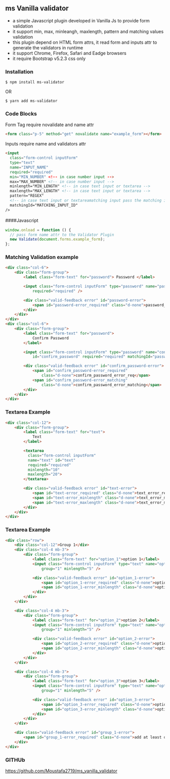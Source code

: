 ## ms Vanilla validator
 

- a simple Javascript plugin developed in Vanilla Js to provide form validation
- it support min, max, minleangh, maxlength, pattern and matching values validation
- this plugin depend on HTML form attrs, it read form and inputs attr to generate the validators in runtime
- it support Chrome, Firefox, Safari and Eadge browsers
- it require Bootstrap  v5.2.3 css only 

### Installation

`$ npm install ms-validator`

OR

`$ yarn add ms-validator`

### Code Blocks

Form Tag require novalidate and name attr

```html
<form class="p-5" method="get" novalidate name="example_form"></form>
```

Inputs require name and validators attr
```html
<input 
  class="form-control inputForm" 
  type="text" 
  name="INPUT_NAME" 
  required="required"
  min="MIN_NUMBER" <!-- in case number input -->
  max="MAX_NUMBER" <!-- in case number input -->
  minlength="MIN_LENGTH" <!-- in case text input or textarea -->
  maxlength="MAX_LENGTH" <!-- in case text input or textarea -->
  pattern="REGEX" 
  <!-- in case text input or textareamatching input pass the matching input id  -->
  matchingId="MATCHING_INPUT_ID"  
/>
```

####Javascript　

```javascript
window.onload = function () {
  // pass form name attr to the Validator Plugin
  new Validate(document.forms.example_form);
};
```

### Matching Validation example

```html
<div class="col-6">
    <div class="form-group">
        <label class="form-text" for="password"> Password </label>

        <input class="form-control inputForm" type="password" name="password" id="password"
            required="required" />

        <div class="valid-feedback error" id="password-error">
            <span id="password-error_required" class="d-none">password_error_req</span>
        </div>
    </div>
</div>
<div class="col-6">
    <div class="form-group">
        <label class="form-text" for="password">
            Confirm Password
        </label>

        <input class="form-control inputForm" type="password" name="confirm_password"
            id="confirm_password" required="required" matchingId="password" />

        <div class="valid-feedback error" id="confirm_password-error">
            <span id="confirm_password-error_required"
                class="d-none">confirm_password_error_req</span>
            <span id="confirm_password-error_matching"
                class="d-none">confirm_password_error_matching</span>
        </div>
    </div>
</div>
```

### Textarea Example
```html
<div class="col-12">
    <div class="form-group">
        <label class="form-text" for="text">
            Text
        </label>

        <textarea 
          class="form-control inputForm"  
          name="text" id="text"   
          required="required" 
          minlength="10"  
          maxlength="20"> 
        </textarea>

        <div class="valid-feedback error" id="text-error">
            <span id="text-error_required" class="d-none">text_error_req</span>
            <span id="text-error_minlength" class="d-none">text_error_minlength</span>
            <span id="text-error_maxlength" class="d-none">text_error_maxlength</span>
        </div>
    </div>
</div>
```

### Textarea Example
```html
<div class="row">
    <div class="col-12">Group 1</div>
    <div class="col-4 mb-3">
        <div class="form-group">
            <label class="form-text" for="option_1">option 1</label>
            <input class="form-control inputForm" type="text" name="option_1" id="option_1"
                group="1" minlength="5" />

            <div class="valid-feedback error" id="option_1-error">
                <span id="option_1-error_required" class="d-none">option_1_error_req</span>
                <span id="option_1-error_minlength" class="d-none">option_1_error_minlength</span>
            </div>
        </div>
    </div>

    <div class="col-4 mb-3">
        <div class="form-group">
            <label class="form-text" for="option_2">option 2</label>
            <input class="form-control inputForm" type="text" name="option_2" id="option_2"
                group="1" minlength="5" />

            <div class="valid-feedback error" id="option_2-error">
                <span id="option_2-error_required" class="d-none">option_2_error_req</span>
                <span id="option_2-error_minlength" class="d-none">option_2_error_minlength</span>
            </div>
        </div>
    </div>

    <div class="col-4 mb-3">
        <div class="form-group">
            <label class="form-text" for="option_3">option 3</label>
            <input class="form-control inputForm" type="text" name="option_3" id="option_3"
                group="1" minlength="5" />

            <div class="valid-feedback error" id="option_3-error">
                <span id="option_3-error_required" class="d-none">option_3_error_req</span>
                <span id="option_3-error_minlength" class="d-none">option_3_error_minlength</span>
            </div>
        </div>
    </div>

    <div class="valid-feedback error" id="group_1-error">
        <span id="group_1-error_required" class="d-none">add at least one of group_1values</span>
    </div>
</div>
```
### GITHUb
https://github.com/Moustafa2719/ms_vanilla_validator